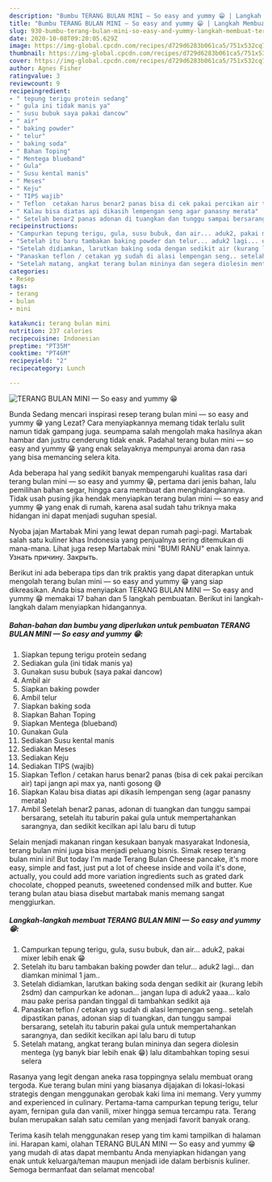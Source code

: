 ```yaml
---
description: "Bumbu TERANG BULAN MINI — So easy and yummy 😁 | Langkah Membuat TERANG BULAN MINI — So easy and yummy 😁 Yang Paling Enak"
title: "Bumbu TERANG BULAN MINI — So easy and yummy 😁 | Langkah Membuat TERANG BULAN MINI — So easy and yummy 😁 Yang Paling Enak"
slug: 930-bumbu-terang-bulan-mini-so-easy-and-yummy-langkah-membuat-terang-bulan-mini-so-easy-and-yummy-yang-paling-enak
date: 2020-10-08T09:20:05.629Z
image: https://img-global.cpcdn.com/recipes/d729d6283b061ca5/751x532cq70/terang-bulan-mini-so-easy-and-yummy-😁-foto-resep-utama.jpg
thumbnail: https://img-global.cpcdn.com/recipes/d729d6283b061ca5/751x532cq70/terang-bulan-mini-so-easy-and-yummy-😁-foto-resep-utama.jpg
cover: https://img-global.cpcdn.com/recipes/d729d6283b061ca5/751x532cq70/terang-bulan-mini-so-easy-and-yummy-😁-foto-resep-utama.jpg
author: Agnes Fisher
ratingvalue: 3
reviewcount: 9
recipeingredient:
- " tepung terigu protein sedang"
- " gula ini tidak manis ya"
- " susu bubuk saya pakai dancow"
- " air"
- " baking powder"
- " telur"
- " baking soda"
- " Bahan Toping"
- " Mentega blueband"
- " Gula"
- " Susu kental manis"
- " Meses"
- " Keju"
- " TIPS wajib"
- " Teflon  cetakan harus benar2 panas bisa di cek pakai percikan air tapi jangn api max ya nanti gosong "
- " Kalau bisa diatas api dikasih lempengan seng agar panasny merata"
- " Setelah benar2 panas adonan di tuangkan dan tunggu sampai bersarang setelah itu taburin pakai gula untuk mempertahankan sarangnya dan sedikit kecilkan api lalu baru di tutup"
recipeinstructions:
- "Campurkan tepung terigu, gula, susu bubuk, dan air... aduk2, pakai mixer lebih enak 😁"
- "Setelah itu baru tambakan baking powder dan telur... aduk2 lagi... dan diamkan minimal 1 jam.."
- "Setelah didiamkan, larutkan baking soda dengan sedikit air (kurang lebih 2sdm) dan campurkan ke adonan... jangan lupa di aduk2 yaaa... kalo mau pake perisa pandan tinggal di tambahkan sedikit aja"
- "Panaskan teflon / cetakan yg sudah di alasi lempengan seng.. setelah dipastikan panas, adonan siap di tuangkan, dan tunggu sampai bersarang, setelah itu taburin pakai gula untuk mempertahankan sarangnya, dan sedikit kecilkan api lalu baru di tutup"
- "Setelah matang, angkat terang bulan mininya dan segera diolesin mentega (yg banyk biar lebih enak 😁) lalu ditambahkan toping sesui selera"
categories:
- Resep
tags:
- terang
- bulan
- mini

katakunci: terang bulan mini 
nutrition: 237 calories
recipecuisine: Indonesian
preptime: "PT35M"
cooktime: "PT46M"
recipeyield: "2"
recipecategory: Lunch

---
```



![TERANG BULAN MINI — So easy and yummy 😁](https://img-global.cpcdn.com/recipes/d729d6283b061ca5/751x532cq70/terang-bulan-mini-so-easy-and-yummy-😁-foto-resep-utama.jpg)

Bunda Sedang mencari inspirasi resep terang bulan mini — so easy and yummy 😁 yang Lezat? Cara menyiapkannya memang tidak terlalu sulit namun tidak gampang juga. seumpama salah mengolah maka hasilnya akan hambar dan justru cenderung tidak enak. Padahal terang bulan mini — so easy and yummy 😁 yang enak selayaknya mempunyai aroma dan rasa yang bisa memancing selera kita.

Ada beberapa hal yang sedikit banyak mempengaruhi kualitas rasa dari terang bulan mini — so easy and yummy 😁, pertama dari jenis bahan, lalu pemilihan bahan segar, hingga cara membuat dan menghidangkannya. Tidak usah pusing jika hendak menyiapkan terang bulan mini — so easy and yummy 😁 yang enak di rumah, karena asal sudah tahu triknya maka hidangan ini dapat menjadi suguhan spesial.

Nyoba jajan Martabak Mini yang lewat depan rumah pagi-pagi. Martabak salah satu kuliner khas Indonesia yang penjualnya sering ditemukan di mana-mana. Lihat juga resep Martabak mini &#34;BUMI RANU&#34; enak lainnya. Узнать причину. Закрыть.


Berikut ini ada beberapa tips dan trik praktis yang dapat diterapkan untuk mengolah terang bulan mini — so easy and yummy 😁 yang siap dikreasikan. Anda bisa menyiapkan TERANG BULAN MINI — So easy and yummy 😁 memakai 17 bahan dan 5 langkah pembuatan. Berikut ini langkah-langkah dalam menyiapkan hidangannya.

<!--inarticleads1-->

##### Bahan-bahan dan bumbu yang diperlukan untuk pembuatan TERANG BULAN MINI — So easy and yummy 😁:

1. Siapkan  tepung terigu protein sedang
1. Sediakan  gula (ini tidak manis ya)
1. Gunakan  susu bubuk (saya pakai dancow)
1. Ambil  air
1. Siapkan  baking powder
1. Ambil  telur
1. Siapkan  baking soda
1. Siapkan  Bahan Toping
1. Siapkan  Mentega (blueband)
1. Gunakan  Gula
1. Sediakan  Susu kental manis
1. Sediakan  Meses
1. Sediakan  Keju
1. Sediakan  TIPS (wajib)
1. Siapkan  Teflon / cetakan harus benar2 panas (bisa di cek pakai percikan air) tapi jangn api max ya, nanti gosong 😅
1. Siapkan  Kalau bisa diatas api dikasih lempengan seng (agar panasny merata)
1. Ambil  Setelah benar2 panas, adonan di tuangkan dan tunggu sampai bersarang, setelah itu taburin pakai gula untuk mempertahankan sarangnya, dan sedikit kecilkan api lalu baru di tutup


Selain menjadi makanan ringan kesukaan banyak masyarakat Indonesia, terang bulan mini juga bisa menjadi peluang bisnis. Simak resep terang bulan mini ini! But today I&#39;m made Terang Bulan Cheese pancake, it&#39;s more easy, simple and fast, just put a lot of cheese inside and voila it&#39;s done, actually, you could add more variation ingredients such as grated dark chocolate, chopped peanuts, sweetened condensed milk and butter. Kue terang bulan atau biasa disebut martabak manis memang sangat menggiurkan. 

<!--inarticleads2-->

##### Langkah-langkah membuat TERANG BULAN MINI — So easy and yummy 😁:

1. Campurkan tepung terigu, gula, susu bubuk, dan air... aduk2, pakai mixer lebih enak 😁
1. Setelah itu baru tambakan baking powder dan telur... aduk2 lagi... dan diamkan minimal 1 jam..
1. Setelah didiamkan, larutkan baking soda dengan sedikit air (kurang lebih 2sdm) dan campurkan ke adonan... jangan lupa di aduk2 yaaa... kalo mau pake perisa pandan tinggal di tambahkan sedikit aja
1. Panaskan teflon / cetakan yg sudah di alasi lempengan seng.. setelah dipastikan panas, adonan siap di tuangkan, dan tunggu sampai bersarang, setelah itu taburin pakai gula untuk mempertahankan sarangnya, dan sedikit kecilkan api lalu baru di tutup
1. Setelah matang, angkat terang bulan mininya dan segera diolesin mentega (yg banyk biar lebih enak 😁) lalu ditambahkan toping sesui selera


Rasanya yang legit dengan aneka rasa toppingnya selalu membuat orang tergoda. Kue terang bulan mini yang biasanya dijajakan di lokasi-lokasi strategis dengan menggunakan gerobak kaki lima ini memang. Very yummy and experienced in culinary. Pertama-tama campurkan tepung terigu, telur ayam, fernipan gula dan vanili, mixer hingga semua tercampu rata. Terang bulan merupakan salah satu cemilan yang menjadi favorit banyak orang. 

Terima kasih telah menggunakan resep yang tim kami tampilkan di halaman ini. Harapan kami, olahan TERANG BULAN MINI — So easy and yummy 😁 yang mudah di atas dapat membantu Anda menyiapkan hidangan yang enak untuk keluarga/teman maupun menjadi ide dalam berbisnis kuliner. Semoga bermanfaat dan selamat mencoba!
